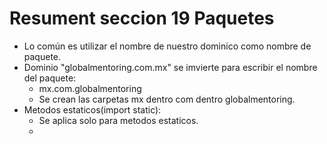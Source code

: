 # Resument seccion 19 Paquetes
- Lo común es utilizar el nombre de nuestro dominico como nombre de paquete.
- Dominio "globalmentoring.com.mx" se imvierte para escribir el nombre del paquete:
    - mx.com.globalmentoring
    - Se crean las carpetas mx dentro com dentro globalmentoring.
- Metodos estaticos(import static):
    - Se aplica solo para metodos estaticos.
    - 
